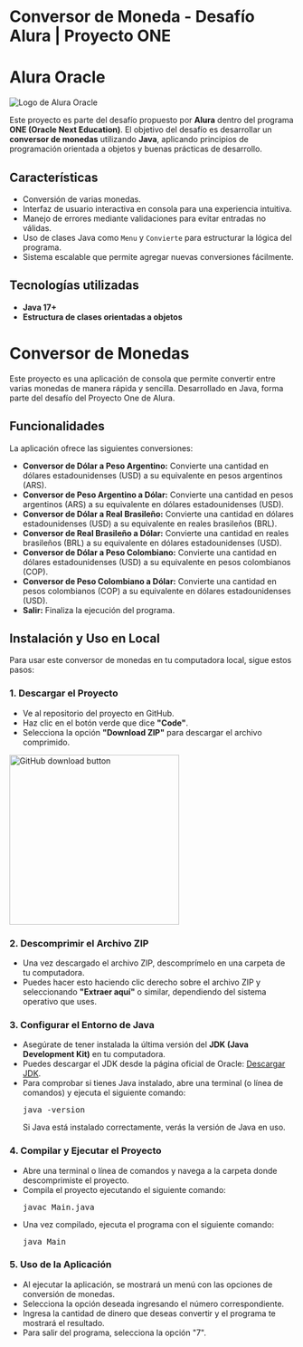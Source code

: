 <h1>Conversor de Moneda - Desafío Alura | Proyecto ONE</h1>

<p align="center">
    <h1> Alura Oracle</h1>
    <img src="https://www.aluracursos.com/assets/img/challenges/oracle-one/logo-challenge.1720710819.svg" alt="Logo de Alura Oracle">

</p>

<p>Este proyecto es parte del desafío propuesto por <strong>Alura</strong> dentro del programa <strong>ONE (Oracle Next Education)</strong>. El objetivo del desafío es desarrollar un <strong>conversor de monedas</strong> utilizando <strong>Java</strong>, aplicando principios de programación orientada a objetos y buenas prácticas de desarrollo.</p>

<h2>Características</h2>
<ul>
  <li>Conversión de varias monedas.</li>
  <li>Interfaz de usuario interactiva en consola para una experiencia intuitiva.</li>
  <li>Manejo de errores mediante validaciones para evitar entradas no válidas.</li>
  <li>Uso de clases Java como <code>Menu</code> y <code>Convierte</code> para estructurar la lógica del programa.</li>
  <li>Sistema escalable que permite agregar nuevas conversiones fácilmente.</li>
</ul>

<h2>Tecnologías utilizadas</h2>
<ul>
  <li><strong>Java 17+</strong></li>
  <li><strong>Estructura de clases orientadas a objetos</strong></li>
</ul>

<h1>Conversor de Monedas</h1>

<p>Este proyecto es una aplicación de consola que permite convertir entre varias monedas de manera rápida y sencilla. Desarrollado en Java, forma parte del desafío del Proyecto One de Alura.</p>

<h2>Funcionalidades</h2>

<p>La aplicación ofrece las siguientes conversiones:</p>

<ul>
  <li><strong>Conversor de Dólar a Peso Argentino:</strong> Convierte una cantidad en dólares estadounidenses (USD) a su equivalente en pesos argentinos (ARS).</li>
  <li><strong>Conversor de Peso Argentino a Dólar:</strong> Convierte una cantidad en pesos argentinos (ARS) a su equivalente en dólares estadounidenses (USD).</li>
  <li><strong>Conversor de Dólar a Real Brasileño:</strong> Convierte una cantidad en dólares estadounidenses (USD) a su equivalente en reales brasileños (BRL).</li>
  <li><strong>Conversor de Real Brasileño a Dólar:</strong> Convierte una cantidad en reales brasileños (BRL) a su equivalente en dólares estadounidenses (USD).</li>
  <li><strong>Conversor de Dólar a Peso Colombiano:</strong> Convierte una cantidad en dólares estadounidenses (USD) a su equivalente en pesos colombianos (COP).</li>
  <li><strong>Conversor de Peso Colombiano a Dólar:</strong> Convierte una cantidad en pesos colombianos (COP) a su equivalente en dólares estadounidenses (USD).</li>
  <li><strong>Salir:</strong> Finaliza la ejecución del programa.</li>
</ul>

<h2>Instalación y Uso en Local</h2>

<p>Para usar este conversor de monedas en tu computadora local, sigue estos pasos:</p>

<h3>1. Descargar el Proyecto</h3>

<ul>
  <li>Ve al repositorio del proyecto en GitHub.</li>
  <li>Haz clic en el botón verde que dice <strong>"Code"</strong>.</li>
  <li>Selecciona la opción <strong>"Download ZIP"</strong> para descargar el archivo comprimido.</li>
</ul>

<img src="https://docs.github.com/assets/images/help/repository/code-button.png" alt="GitHub download button" width="300"/>

<h3>2. Descomprimir el Archivo ZIP</h3>

<ul>
  <li>Una vez descargado el archivo ZIP, descomprímelo en una carpeta de tu computadora.</li>
  <li>Puedes hacer esto haciendo clic derecho sobre el archivo ZIP y seleccionando <strong>"Extraer aquí"</strong> o similar, dependiendo del sistema operativo que uses.</li>
</ul>

<h3>3. Configurar el Entorno de Java</h3>

<ul>
  <li>Asegúrate de tener instalada la última versión del <strong>JDK (Java Development Kit)</strong> en tu computadora.</li>
  <li>Puedes descargar el JDK desde la página oficial de Oracle: <a href="https://www.oracle.com/java/technologies/javase-jdk-downloads.html" target="_blank">Descargar JDK</a>.</li>
  <li>Para comprobar si tienes Java instalado, abre una terminal (o línea de comandos) y ejecuta el siguiente comando:
    <pre>java -version</pre>
    Si Java está instalado correctamente, verás la versión de Java en uso.
  </li>
</ul>

<h3>4. Compilar y Ejecutar el Proyecto</h3>

<ul>
  <li>Abre una terminal o línea de comandos y navega a la carpeta donde descomprimiste el proyecto.</li>
  <li>Compila el proyecto ejecutando el siguiente comando:
    <pre>javac Main.java</pre>
  </li>
  <li>Una vez compilado, ejecuta el programa con el siguiente comando:
    <pre>java Main</pre>
  </li>
</ul>

<h3>5. Uso de la Aplicación</h3>

<ul>
  <li>Al ejecutar la aplicación, se mostrará un menú con las opciones de conversión de monedas.</li>
  <li>Selecciona la opción deseada ingresando el número correspondiente.</li>
  <li>Ingresa la cantidad de dinero que deseas convertir y el programa te mostrará el resultado.</li>
  <li>Para salir del programa, selecciona la opción "7".</li>
</ul>
